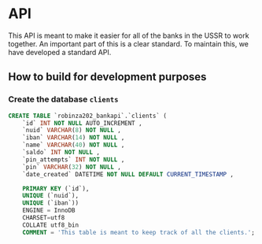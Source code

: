 # API

This API is meant to make it easier for all of the banks in the USSR to work together. An important part of this is a clear standard. To maintain this, we have developed a standard API.

## How to build for development purposes

### Create the database `clients`
```sql
CREATE TABLE `robinza202_bankapi`.`clients` ( 
    `id` INT NOT NULL AUTO_INCREMENT , 
    `nuid` VARCHAR(8) NOT NULL , 
    `iban` VARCHAR(14) NOT NULL , 
    `name` VARCHAR(40) NOT NULL , 
    `saldo` INT NOT NULL , 
    `pin_attempts` INT NOT NULL , 
    `pin` VARCHAR(32) NOT NULL , 
    `date_created` DATETIME NOT NULL DEFAULT CURRENT_TIMESTAMP , 

    PRIMARY KEY (`id`), 
    UNIQUE (`nuid`), 
    UNIQUE (`iban`)) 
    ENGINE = InnoDB 
    CHARSET=utf8 
    COLLATE utf8_bin 
    COMMENT = 'This table is meant to keep track of all the clients.';
```